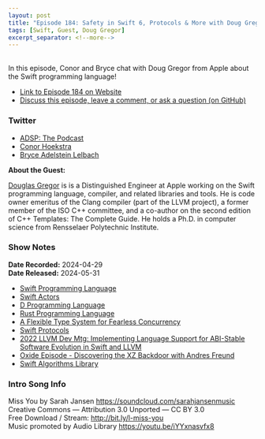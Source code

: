 ```yaml
---
layout: post
title: "Episode 184: Safety in Swift 6, Protocols & More with Doug Gregor"
tags: [Swift, Guest, Doug Gregor]
excerpt_separator: <!--more-->
---
```


<div id="buzzsprout-player-15161969"></div><script src="https://www.buzzsprout.com/1501960/15161969-episode-184-safety-in-swift-6-protocols-more-with-doug-gregor.js?container_id=buzzsprout-player-15161969&player=small" type="text/javascript" charset="utf-8"></script>

<br>In this episode, Conor and Bryce chat with Doug Gregor from Apple about the Swift programming language!

<!--more-->

* [Link to Episode 184 on Website](https://adspthepodcast.com/2024/05/31/Episode-184.html)
* [Discuss this episode, leave a comment, or ask a question (on GitHub)](https://github.com/codereport/adsp2/discussions/79)

### Twitter
 
* [ADSP: The Podcast](https://twitter.com/adspthepodcast)
* [Conor Hoekstra](https://twitter.com/code_report)
* [Bryce Adelstein Lelbach](https://twitter.com/blelbach)

**About the Guest:**

[Douglas Gregor](https://twitter.com/dgregor79) is is a Distinguished Engineer at Apple working on the Swift programming language, compiler, and related libraries and tools. He is code owner emeritus of the Clang compiler (part of the LLVM project), a former member of the ISO C++ committee, and a co-author on the second edition of C++ Templates: The Complete Guide. He holds a Ph.D. in computer science from Rensselaer Polytechnic Institute.

### Show Notes

**Date Recorded:** 2024-04-29 <br>
**Date Released:** 2024-05-31

* [Swift Programming Language](https://developer.apple.com/swift/)
* [Swift Actors](https://developer.apple.com/documentation/swift/actor)
* [D Programming Language](https://dlang.org/)
* [Rust Programming Language](https://www.rust-lang.org/)
* [A Flexible Type System for Fearless Concurrency](https://www.cs.cornell.edu/andru/papers/gallifrey-types/)
* [Swift Protocols](https://docs.swift.org/swift-book/documentation/the-swift-programming-language/protocols/)
* [2022 LLVM Dev Mtg: Implementing Language Support for ABI-Stable Software Evolution in Swift and LLVM](https://www.youtube.com/watch?v=MgPBetJWkmc) 
* [Oxide Episode - Discovering the XZ Backdoor with Andres Freund](https://open.spotify.com/episode/0C04JlCpMFe07C1XCswbZ9)
* [Swift Algorithms Library](https://github.com/apple/swift-algorithms)

### Intro Song Info
 
Miss You by Sarah Jansen https://soundcloud.com/sarahjansenmusic<br>
Creative Commons — Attribution 3.0 Unported — CC BY 3.0<br>
Free Download / Stream: http://bit.ly/l-miss-you<br>
Music promoted by Audio Library https://youtu.be/iYYxnasvfx8<br>

